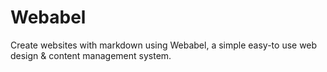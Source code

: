 # Webabel
Create websites with markdown using Webabel, a simple easy-to use web design &amp; content management system.
